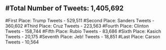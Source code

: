 #Total Number of Tweets: 1,405,692 
---
#First Place: Trump Tweets - 529,511
#Second Place: Sanders Tweets - 360,602
#Third Place: Cruz Tweets - 223,563
#Fourth Place: Clinton Tweets - 158,744
#Fifth Place: Rubio Tweets - 83,686
#Sixth Place: Kasich Tweets - 20,175
#Seventh Place: Jeb! Tweets - 18,851
#Last Place: Carson Tweets - 10,564
